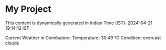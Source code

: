 # My Project

This content is dynamically generated in Indian Time (IST): 2024-04-21 19:14:12 IST


Current Weather in Coimbatore:
Temperature: 30.49 °C
Condition: overcast clouds
